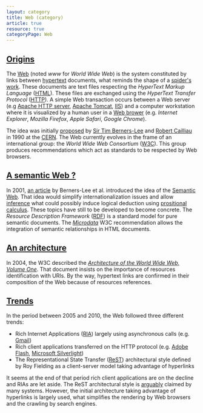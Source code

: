 ```yaml
---
layout: category
title: Web (category)
article: true
resource: true
categoryPage: Web
---
```

<div>
<h2><a href="#origin" name="origin">Origins</a></h2>
<p>
The <a href="http://en.wikipedia.org/wiki/World_Wide_Web">Web</a> (noted <em>www</em> for <em>World Wide Web</em>) is the system constituted by links between <a href="http://en.wikipedia.org/wiki/Hypertext">hypertext</a> documents, what reminds the shape of a <a href="http://en.wikipedia.org/wiki/Spider_web">spider's work</a>. These documents are text files respecting the <em>HyperText Markup Language</em> (<a href="http://en.wikipedia.org/wiki/HTML">HTML</a>). These files are exchanged using the <em>HyperText Transfer Protocol</em> (<a href="http://en.wikipedia.org/wiki/Hypertext_Transfer_Protocol">HTTP</a>). A simple Web transaction occurs between a Web server (e.g <a href="http://en.wikipedia.org/wiki/Apache_HTTP_Server">Apache HTTP server</a>, <a href="http://en.wikipedia.org/wiki/Apache_Tomcat">Apache Tomcat</a>, <a href="http://en.wikipedia.org/wiki/Internet_Information_Services">IIS</a>) and a computer workstation where it is visualized by a human user in a <a href="http://en.wikipedia.org/wiki/Web_browser">Web brower</a> (e.g. <em>Internet Explorer</em>, <em>Mozilla Firefox</em>, <em>Apple Safari</em>, <em>Google Chrome</em>).
</p>
<p>
The idea was initially
<span itemprop="about" itemscope itemtype="http://schema.org/TechArticle">
  <a href="http://www.w3.org/Proposal.html">proposed</a>
  <meta itemprop="datePublished" content="1990-11-12" />
  <span itemprop="publisher" itemscope itemtype="http://schema.org/Person">
    by <a href="http://en.wikipedia.org/wiki/Tim_Berners-Lee">Sir Tim Berners-Lee</a>
    <link itemprop="sameAs" href="http://en.wikipedia.org/wiki/Tim_Berners-Lee" />
    <link itemprop="sameAs" href="http://www.w3.org/People.html#BernersLee" />
    <meta itemprop="givenName" content="Tim" />
    <meta itemprop="familyName" content="Berners-Lee" />
  </span>
  and
  <span itemprop="publisher">
    <a href="http://en.wikipedia.org/wiki/Robert_Cailliau">Robert Cailliau</a>
    <link itemprop="sameAs" href="http://www.w3.org/People.html#Cailliau" />
    <link itemprop="sameAs" href="http://en.wikipedia.org/wiki/Robert_Cailliau" />
    <meta itemprop="givenName" content="Robert" />
    <meta itemprop="familyName" content="Cailliau" />
  </span>
  <link itemprop="sameAs" href="http://www.w3.org/Proposal.html" />
</span>
 in 1990 at the <a href="http://en.wikipedia.org/wiki/CERN">CERN</a>. The Web currently evolves in the frame of an international group: the <em>World Wide Web Consortium</em> (<a href="http://en.wikipedia.org/wiki/World_Wide_Web_Consortium">W3C</a>). This group produces recommendations which act as standards to be respected by Web browsers.
</p>
</div>
<div>
<h2><a href="#semantic" name="semantic">A semantic Web ?</a></h2>
<p>
In 2001,
<span itemprop="about" itemscope itemtype="http://schema.org/TechArticle">
  <a href="http://dx.doi.org/10.1038/scientificamerican0501-6">an article</a>
  <meta itemprop="datePublished" content="2001-05" />
  <link itemprop="sameAs" href="http://dx.doi.org/10.1038/scientificamerican0501-6" />
</span>
by Berners-Lee et al. introduced the idea of the <a href="http://en.wikipedia.org/wiki/Semantic_Web">Semantic Web</a>. That idea would simplify internationalization issues and allow <a href="http://www.w3.org/standards/semanticweb/inference">inference</a> what could possibly induce logical deduction using <a href="http://en.wikipedia.org/wiki/Propositional_calculus">prositional calculus</a>. These topics have still to be developed to become concrete. The <em>Resource Description Framework</em> (<a href="http://www.w3.org/RDF/">RDF</a>) is a standard model for pure semantic documents. The <em><a href="http://www.w3.org/TR/microdata/">Microdata</a></em> W3C recommendation allows the integration of semantic relationships in HTML documents.
</p>
</div>
<div>
<h2><a href="#architecture" name="architecture">An architecture</a></h2>
<p>
In 2004,
<span itemprop="about" itemscope itemtype="http://schema.org/TechArticle">
  <meta itemprop="datePublished" content="2014-12-15" />
  <span itemprop="publisher" itemscope itemtype="http://schema.org/Organization">
    <meta itemprop="legalName" content="World Wide Web Consortium" />
    <link itemprop="sameAs" href="http://www.w3.org/" />
    <link itemprop="sameAs" href="http://en.wikipedia.org/wiki/World_Wide_Web_Consortium" />
    the W3C
  </span>
  described the
  <a href="http://www.w3.org/TR/2004/REC-webarch-20041215/"><em itemprop="name">Architecture of the World Wide Web, Volume One</em></a>.
  <link itemprop="sameAs" href="http://www.w3.org/TR/2004/REC-webarch-20041215/" />
</span>
That document insists on the importance of resources identification with URIs. By the way, hypertext links are confirmed in their composition of the Web because of resources references.
</p>
</div>
<div>
<h2><a href="#trends" name="trends">Trends</a></h2>
<p>
In the period between 2005 and 2010, the Web followed three different trends:
</p>
<ul>
  <li>Rich Internet Applications (<a href="http://en.wikipedia.org/wiki/Rich_Internet_application">RIA</a>) largely using asynchronous calls (e.g. <a href="http://en.wikipedia.org/wiki/Gmail">Gmail</a>)</li>
  <li>Rich client applications transferred on the HTTP protocol (e.g. <a href="http://en.wikipedia.org/wiki/Adobe_Flash">Adobe Flash</a>, <a href="http://en.wikipedia.org/wiki/Microsoft_Silverlight">Microsoft Silverlight</a>)</li>
  <li>The Representational State Transfer (<a href="http://en.wikipedia.org/wiki/Representational_state_transfer">ReST</a>) architectural style defined by Roy Fielding as a client-server model taking advantage of hyperlinks</li>
</ul>
<p>
It seems at the end of that period rich client applications are on the decline and RIAs are let aside. The ReST architectural style is <a href="http://roy.gbiv.com/untangled/2008/no-rest-in-cmis">arguably</a> claimed by many systems. However, the initial architecture taking advantage of hyperlinks is largely used, what simplifies the rendering by Web browsers and the crawling by search engines.
</p>
</div>
